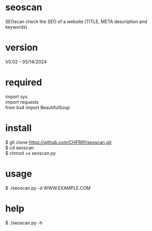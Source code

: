 # seoscan
SEOscan check the SEO of a website (TITLE, META description and keywords)

# version
V0.02 - 05/14/2024

# required
import sys<br>
import requests<br>
from bs4 import BeautifulSoup

# install
$ git clone https://github.com/CHFR91/seoscan.git<br>
$ cd seoscan<br>
$ chmod +x seoscan.py<br>

# usage
$ ./seoscan.py -d WWW.EXAMPLE.COM

# help
$ ./seoscan.py -h
